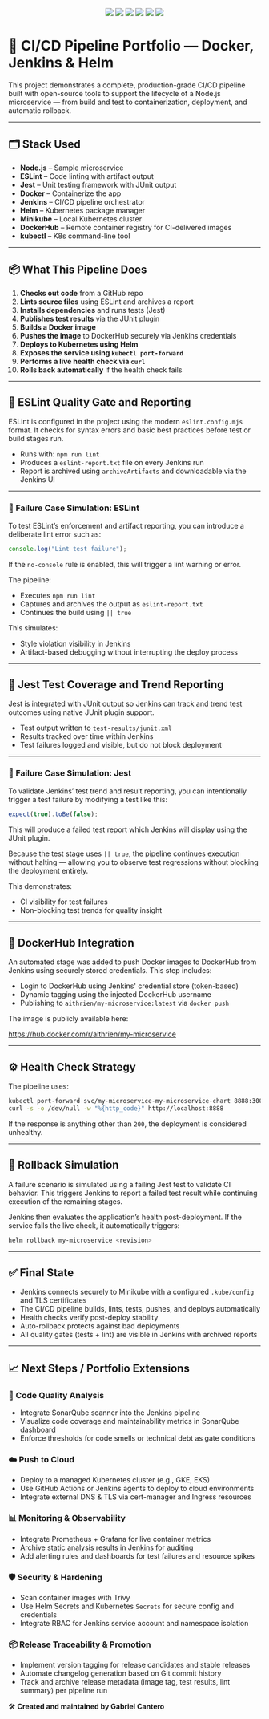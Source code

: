 <p align="center">
  <img src="https://img.shields.io/badge/Jenkins-CI%2FCD-red?logo=jenkins&logoColor=white" />
  <img src="https://img.shields.io/badge/Docker-Container-blue?logo=docker&logoColor=white" />
  <img src="https://img.shields.io/badge/Kubernetes-Orchestration-326ce5?logo=kubernetes&logoColor=white" />
  <img src="https://img.shields.io/badge/Tests-Passing-brightgreen?logo=jest&logoColor=white" />
  <img src="https://img.shields.io/badge/Lint-Clean-success?logo=eslint&logoColor=white" />
  <a href="https://hub.docker.com/r/aithrien/my-microservice" target="_blank">
    <img src="https://img.shields.io/badge/DockerHub-View%20Image-blue?logo=docker&logoColor=white" />
  </a>
</p>

# 🚀 CI/CD Pipeline Portfolio — Docker, Jenkins & Helm

This project demonstrates a complete, production-grade CI/CD pipeline built with open-source tools to support the lifecycle of a Node.js microservice — from build and test to containerization, deployment, and automatic rollback.

---

## 🗂️ Stack Used

- **Node.js** – Sample microservice
- **ESLint** – Code linting with artifact output
- **Jest** – Unit testing framework with JUnit output
- **Docker** – Containerize the app
- **Jenkins** – CI/CD pipeline orchestrator
- **Helm** – Kubernetes package manager
- **Minikube** – Local Kubernetes cluster
- **DockerHub** – Remote container registry for CI-delivered images
- **kubectl** – K8s command-line tool

---

## 📦 What This Pipeline Does

1. **Checks out code** from a GitHub repo
2. **Lints source files** using ESLint and archives a report
3. **Installs dependencies** and runs tests (Jest)
4. **Publishes test results** via the JUnit plugin
5. **Builds a Docker image**
6. **Pushes the image** to DockerHub securely via Jenkins credentials
7. **Deploys to Kubernetes using Helm**
8. **Exposes the service using `kubectl port-forward`**
9. **Performs a live health check via `curl`**
10. **Rolls back automatically** if the health check fails

---

## 🧹 ESLint Quality Gate and Reporting

ESLint is configured in the project using the modern `eslint.config.mjs` format. It checks for syntax errors and basic best practices before test or build stages run.

- Runs with: `npm run lint`
- Produces a `eslint-report.txt` file on every Jenkins run
- Report is archived using `archiveArtifacts` and downloadable via the Jenkins UI

---

### 🔁 Failure Case Simulation: ESLint

To test ESLint’s enforcement and artifact reporting, you can introduce a deliberate lint error such as:

```js
console.log("Lint test failure");
```

If the `no-console` rule is enabled, this will trigger a lint warning or error.

The pipeline:
- Executes `npm run lint`
- Captures and archives the output as `eslint-report.txt`
- Continues the build using `|| true`

This simulates:
- Style violation visibility in Jenkins
- Artifact-based debugging without interrupting the deploy process

---

## 🧪 Jest Test Coverage and Trend Reporting

Jest is integrated with JUnit output so Jenkins can track and trend test outcomes using native JUnit plugin support.

- Test output written to `test-results/junit.xml`
- Results tracked over time within Jenkins
- Test failures logged and visible, but do not block deployment

---

### 🔁 Failure Case Simulation: Jest

To validate Jenkins’ test trend and result reporting, you can intentionally trigger a test failure by modifying a test like this:

```js
expect(true).toBe(false);
```

This will produce a failed test report which Jenkins will display using the JUnit plugin.

Because the test stage uses `|| true`, the pipeline continues execution without halting — allowing you to observe test regressions without blocking the deployment entirely.

This demonstrates:
- CI visibility for test failures
- Non-blocking test trends for quality insight

---

## 🐳 DockerHub Integration

An automated stage was added to push Docker images to DockerHub from Jenkins using securely stored credentials. This step includes:

- Login to DockerHub using Jenkins' credential store (token-based)
- Dynamic tagging using the injected DockerHub username
- Publishing to `aithrien/my-microservice:latest` via `docker push`

The image is publicly available here:

https://hub.docker.com/r/aithrien/my-microservice

---

## ⚙️ Health Check Strategy

The pipeline uses:

```bash
kubectl port-forward svc/my-microservice-my-microservice-chart 8888:3000
curl -s -o /dev/null -w "%{http_code}" http://localhost:8888
```

If the response is anything other than `200`, the deployment is considered unhealthy.

---

## 🔁 Rollback Simulation

A failure scenario is simulated using a failing Jest test to validate CI behavior. This triggers Jenkins to report a failed test result while continuing execution of the remaining stages.
 
Jenkins then evaluates the application’s health post-deployment. If the service fails the live check, it automatically triggers:

```bash
helm rollback my-microservice <revision>
```

---

## ✅ Final State
 
- Jenkins connects securely to Minikube with a configured `.kube/config` and TLS certificates
- The CI/CD pipeline builds, lints, tests, pushes, and deploys automatically
- Health checks verify post-deploy stability
- Auto-rollback protects against bad deployments
- All quality gates (tests + lint) are visible in Jenkins with archived reports

---

## 📈 Next Steps / Portfolio Extensions
 
### 🧪 Code Quality Analysis

- Integrate SonarQube scanner into the Jenkins pipeline
- Visualize code coverage and maintainability metrics in SonarQube dashboard
- Enforce thresholds for code smells or technical debt as gate conditions
 
### ☁️ Push to Cloud

- Deploy to a managed Kubernetes cluster (e.g., GKE, EKS)
- Use GitHub Actions or Jenkins agents to deploy to cloud environments
- Integrate external DNS & TLS via cert-manager and Ingress resources
 
### 📊 Monitoring & Observability

- Integrate Prometheus + Grafana for live container metrics
- Archive static analysis results in Jenkins for auditing
- Add alerting rules and dashboards for test failures and resource spikes
 
### 🛡️ Security & Hardening

- Scan container images with Trivy
- Use Helm Secrets and Kubernetes `Secrets` for secure config and credentials
- Integrate RBAC for Jenkins service account and namespace isolation

### 📦 Release Traceability & Promotion

- Implement version tagging for release candidates and stable releases
- Automate changelog generation based on Git commit history
- Track and archive release metadata (image tag, test results, lint summary) per pipeline run

🛠️ **Created and maintained by Gabriel Cantero**
